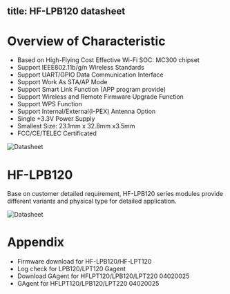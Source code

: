 title: HF-LPB120 datasheet
---

# Overview of Characteristic

* Based on High-Flying Cost Effective Wi-Fi SOC: MC300 chipset
* Support IEEE802.11b/g/n Wireless Standards
* Support UART/GPIO Data Communication Interface
* Support Work As STA/AP Mode
* Support Smart Link Function (APP program provide)
* Support Wireless and Remote Firmware Upgrade Function
* Support WPS Function
* Support Internal/External(I-PEX) Antenna Option
* Single +3.3V Power Supply
* Smallest Size: 23.1mm x 32.8mm x3.5mm
* FCC/CE/TELEC Certificated

![Datasheet](../../../../assets/en-us/module_source/HF/LPB120/11.png)

# HF-LPB120

Base on customer detailed requirement, HF-LPB120 series modules provide different variants and physical type for detailed application.

![Datasheet](../../../../assets/en-us/module_source/HF/LPB120/12.png)

# Appendix

* Firmware download for HF-LPB120/HF-LPT120 
* Log check for LPB120/LPT120 Gagent
* Download GAgent for HFLPT120/LPB120/LPT220 04020025
* GAgent for HFLPT120/LPB120/LPT220 04020025
